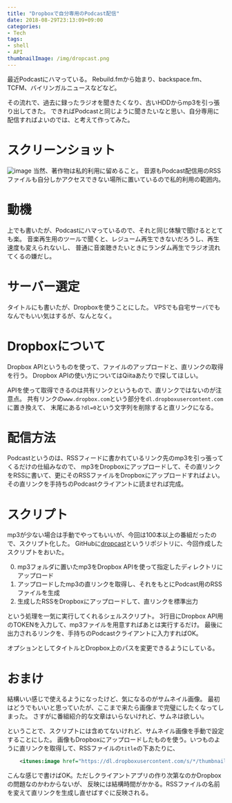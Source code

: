 ```yaml
---
title: "Dropboxで自分専用のPodcast配信"
date: 2018-08-29T23:13:09+09:00
categories:
- Tech
tags:
- shell
- API
thumbnailImage: /img/dropcast.png
---
```


最近Podcastにハマっている。
Rebuild.fmから始まり、backspace.fm、TCFM、バイリンガルニュースなどなど。

その流れで、過去に録ったラジオを聞きたくなり、古いHDDからmp3を引っ張り出してきた。
できればPodcastと同じように聞きたいなと思い、自分専用に配信すればよいのでは、と考えて作ってみた。

<!--more-->

# スクリーンショット
![image](/img/dropcast.png)
当然、著作物は私的利用に留めること。
音源もPodcast配信用のRSSファイルも自分しかアクセスできない場所に置いているので私的利用の範囲内。

# 動機
上でも書いたが、Podcastにハマっているので、それと同じ体験で聞けるととても楽。
音楽再生用のツールで聞くと、レジューム再生できないだろうし、再生速度も変えられないし、
普通に音楽聴きたいときにランダム再生でラジオ流れてくるの嫌だし。

# サーバー選定
タイトルにも書いたが、Dropboxを使うことにした。
VPSでも自宅サーバでもなんでもいい気はするが、なんとなく。

# Dropboxについて
Dropbox APIというものを使って、ファイルのアップロードと、直リンクの取得を行う。
Dropbox APIの使い方についてはQiitaあたりで探してほしい。

APIを使って取得できるのは共有リンクというもので、直リンクではないのが注意点。
共有リンクの`www.dropbox.com`という部分を`dl.dropboxusercontent.com`に置き換えて、
末尾にある`?dl=0`という文字列を削除すると直リンクになる。

# 配信方法
Podcastというのは、RSSフィードに書かれているリンク先のmp3を引っ張ってくるだけの仕組みなので、
mp3をDropboxにアップロードして、その直リンクをRSSに書いて、更にそのRSSファイルをDropboxにアップロードすればよい。
その直リンクを手持ちのPodcastクライアントに読ませれば完成。

# スクリプト
mp3が少ない場合は手動でやってもいいが、今回は100本以上の番組だったので、スクリプト化した。
GitHubに[dropcast](https://github.com/shidetake/dropcast)というリポジトリに、今回作成したスクリプトをおいた。

0. mp3フォルダに置いたmp3をDropbox APIを使って指定したディレクトリにアップロード
0. アップロードしたmp3の直リンクを取得し、それをもとにPodcast用のRSSファイルを生成
0. 生成したRSSをDropboxにアップロードして、直リンクを標準出力

という処理を一気に実行してくれるシェルスクリプト。
3行目にDropbox API用のTOKENを入力して、mp3ファイルを用意すればあとは実行するだけ。
最後に出力されるリンクを、手持ちのPodcastクライアントに入力すればOK。

オプションとしてタイトルとDropbox上のパスを変更できるようにしている。

# おまけ
結構いい感じで使えるようになったけど、気になるのがサムネイル画像。
最初はどうでもいいと思っていたが、ここまで来たら画像まで完璧にしたくなってしまった。
さすがに番組紹介的な文章はいらないけれど、サムネは欲しい。

ということで、スクリプトには含めてないけれど、サムネイル画像を手動で設定することにした。
画像もDropboxにアップロードしたものを使う。いつものように直リンクを取得して、RSSファイルの`title`の下あたりに、

```xml
    <itunes:image href="https://dl.dropboxusercontent.com/s/*/thumbnail.jpg"/>
```

こんな感じで書けばOK。ただしクライアントアプリの作り次第なのかDropboxの問題なのかわからないが、
反映には結構時間がかかる。RSSファイルの名前を変えて直リンクを生成し直せばすぐに反映される。
